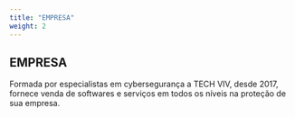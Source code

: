 ```yaml
---
title: "EMPRESA"
weight: 2
---
```


## EMPRESA

Formada por especialistas em cybersegurança a TECH VIV, desde 2017, fornece venda de softwares e serviços em todos os níveis na proteção de sua empresa.
